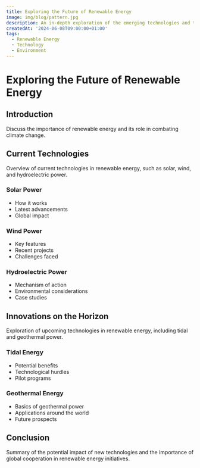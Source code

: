 ```yaml
---
title: Exploring the Future of Renewable Energy
image: img/blog/pattern.jpg
description: An in-depth exploration of the emerging technologies and trends in renewable energy.
createdAt: '2024-06-08T09:00:00+01:00'
tags:
  - Renewable Energy
  - Technology
  - Environment
---
```


# Exploring the Future of Renewable Energy

## Introduction
Discuss the importance of renewable energy and its role in combating climate change.

## Current Technologies
Overview of current technologies in renewable energy, such as solar, wind, and hydroelectric power.

### Solar Power
- How it works
- Latest advancements
- Global impact

### Wind Power
- Key features
- Recent projects
- Challenges faced

### Hydroelectric Power
- Mechanism of action
- Environmental considerations
- Case studies

## Innovations on the Horizon
Exploration of upcoming technologies in renewable energy, including tidal and geothermal power.

### Tidal Energy
- Potential benefits
- Technological hurdles
- Pilot programs

### Geothermal Energy
- Basics of geothermal power
- Applications around the world
- Future prospects

## Conclusion
Summary of the potential impact of new technologies and the importance of global cooperation in renewable energy initiatives.
